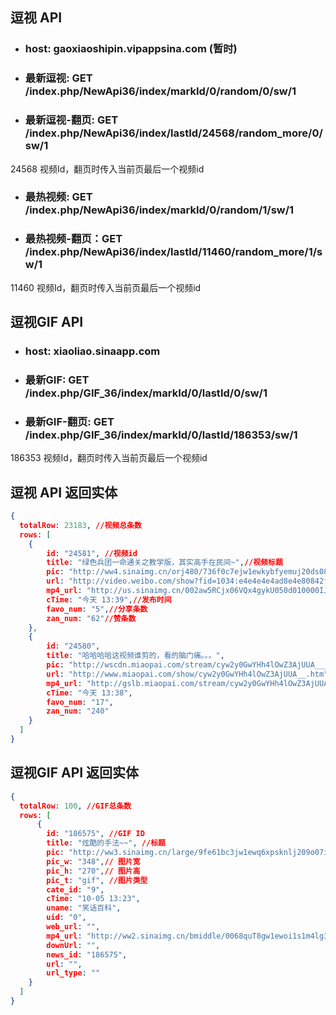 ## 逗视 API

* ### host: gaoxiaoshipin.vipappsina.com (暂时)
* ### 最新逗视: GET </br> /index.php/NewApi36/index/markId/0/random/0/sw/1
* ### 最新逗视-翻页: GET  </br> /index.php/NewApi36/index/lastId/24568/random_more/0/sw/1 <br/>
24568 视频Id，翻页时传入当前页最后一个视频id
* ### 最热视频: GET </br> /index.php/NewApi36/index/markId/0/random/1/sw/1
* ### 最热视频-翻页：GET </br> /index.php/NewApi36/index/lastId/11460/random_more/1/sw/1
11460 视频Id，翻页时传入当前页最后一个视频id

## 逗视GIF API

* ### host: xiaoliao.sinaapp.com
* ### 最新GIF: GET </br> /index.php/GIF_36/index/markId/0/lastId/0/sw/1
* ### 最新GIF-翻页: GET </br> /index.php/GIF_36/index/markId/0/lastId/186353/sw/1
186353 视频Id，翻页时传入当前页最后一个视频id

## 逗视 API 返回实体
``` json
{
  totalRow: 23183, //视频总条数
  rows: [
    {
        id: "24581", //视频id
        title: "绿色兵团一命通关之教学版，其实高手在民间~",//视频标题
        pic: "http://ww4.sinaimg.cn/orj480/736f0c7ejw1ewkybfyemuj20ds08mmz2.jpg",//视频图片
        url: "http://video.weibo.com/show?fid=1034:e4e4e4e4ad8e4e80842f38ace37be0d5",//视频地址
        mp4_url: "http://us.sinaimg.cn/002aw5RCjx06VQx4gykU050d010000IJ0k01.m3u8?KID=unistore,video&Expires=1444033396&ssig=UeubudqBUT",
        cTime: "今天 13:39",//发布时间
        favo_num: "5",//分享条数
        zan_num: "62"//赞条数
    },
    {
        id: "24580",
        title: "哈哈哈哈这视频谁剪的，看的脑门痛。。。",
        pic: "http://wscdn.miaopai.com/stream/cyw2y0GwYHh4lOwZ3AjUUA___tmp_12.jpg",
        url: "http://www.miaopai.com/show/cyw2y0GwYHh4lOwZ3AjUUA__.htm",
        mp4_url: "http://gslb.miaopai.com/stream/cyw2y0GwYHh4lOwZ3AjUUA__.mp4?vend=miaopai&",
        cTime: "今天 13:38",
        favo_num: "17",
        zan_num: "240"
    }
  ]
}
```
## 逗视GIF API 返回实体
``` json
{
  totalRow: 100, //GIF总条数
  rows: [
      {
        id: "186575", //GIF ID
        title: "炫酷的手法~~", //标题
        pic: "http://ww3.sinaimg.cn/large/9fe61bc3jw1ewq6xpsknlj209o07ita7.jpg",//图片地址(展示)
        pic_w: "348",// 图片宽
        pic_h: "270",// 图片高
        pic_t: "gif", //图片类型    
        cate_id: "9", 
        cTime: "10-05 13:23",
        uname: "笑话百科",
        uid: "0",
        web_url: "",
        mp4_url: "http://ww2.sinaimg.cn/bmiddle/0068quT8gw1ewoi1s1m4lg309o07ix6p.gif",//GIF地址
        downUrl: "",
        news_id: "186575",
        url: "",
        url_type: ""
    }
  ]
}
```